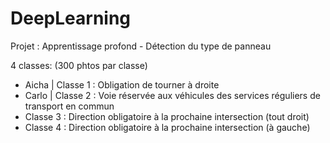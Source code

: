 # DeepLearning
Projet : Apprentissage profond - Détection du type de panneau

4 classes: (300 phtos par classe)
- Aicha | Classe 1 : Obligation de tourner à droite 
- Carlo | Classe 2 : Voie réservée aux véhicules des services réguliers de transport en commun
- Classe 3 : Direction obligatoire à la prochaine intersection (tout droit)
- Classe 4 : Direction obligatoire à la prochaine intersection (à gauche)